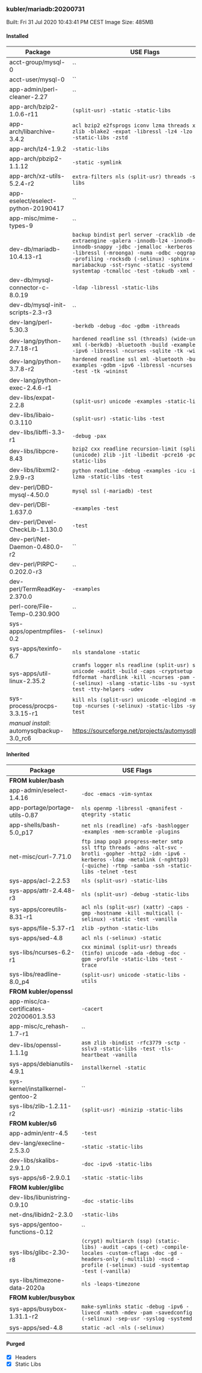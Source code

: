 ### kubler/mariadb:20200731

Built: Fri 31 Jul 2020 10:43:41 PM CEST
Image Size: 485MB

#### Installed
Package | USE Flags
--------|----------
acct-group/mysql-0 | ``
acct-user/mysql-0 | ``
app-admin/perl-cleaner-2.27 | ``
app-arch/bzip2-1.0.6-r11 | `(split-usr) -static -static-libs`
app-arch/libarchive-3.4.2 | `acl bzip2 e2fsprogs iconv lzma threads xattr zlib -blake2 -expat -libressl -lz4 -lzo -nettle -static-libs -zstd`
app-arch/lz4-1.9.2 | `-static-libs`
app-arch/pbzip2-1.1.12 | `-static -symlink`
app-arch/xz-utils-5.2.4-r2 | `extra-filters nls (split-usr) threads -static-libs`
app-eselect/eselect-python-20190417 | ``
app-misc/mime-types-9 | ``
dev-db/mariadb-10.4.13-r1 | `backup bindist perl server -cracklib -debug -extraengine -galera -innodb-lz4 -innodb-lzo -innodb-snappy -jdbc -jemalloc -kerberos -latin1 -libressl (-mroonga) -numa -odbc -oqgraph -pam -profiling -rocksdb (-selinux) -sphinx -sst-mariabackup -sst-rsync -static -systemd -systemtap -tcmalloc -test -tokudb -xml -yassl`
dev-db/mysql-connector-c-8.0.19 | `-ldap -libressl -static-libs`
dev-db/mysql-init-scripts-2.3-r3 | ``
dev-lang/perl-5.30.3 | `-berkdb -debug -doc -gdbm -ithreads`
dev-lang/python-2.7.18-r1 | `hardened readline ssl (threads) (wide-unicode) xml (-berkdb) -bluetooth -build -examples -gdbm -ipv6 -libressl -ncurses -sqlite -tk -wininst`
dev-lang/python-3.7.8-r2 | `hardened readline ssl xml -bluetooth -build -examples -gdbm -ipv6 -libressl -ncurses -sqlite -test -tk -wininst`
dev-lang/python-exec-2.4.6-r1 | ` `
dev-libs/expat-2.2.8 | `(split-usr) unicode -examples -static-libs`
dev-libs/libaio-0.3.110 | `(split-usr) -static-libs -test`
dev-libs/libffi-3.3-r1 | `-debug -pax`
dev-libs/libpcre-8.43 | `bzip2 cxx readline recursion-limit (split-usr) (unicode) zlib -jit -libedit -pcre16 -pcre32 -static-libs`
dev-libs/libxml2-2.9.9-r3 | `python readline -debug -examples -icu -ipv6 -lzma -static-libs -test`
dev-perl/DBD-mysql-4.50.0 | `mysql ssl (-mariadb) -test`
dev-perl/DBI-1.637.0 | `-examples -test`
dev-perl/Devel-CheckLib-1.130.0 | `-test`
dev-perl/Net-Daemon-0.480.0-r2 | ``
dev-perl/PlRPC-0.202.0-r3 | ``
dev-perl/TermReadKey-2.370.0 | `-examples`
perl-core/File-Temp-0.230.900 | ``
sys-apps/opentmpfiles-0.2 | `(-selinux)`
sys-apps/texinfo-6.7 | `nls standalone -static`
sys-apps/util-linux-2.35.2 | `cramfs logger nls readline (split-usr) suid unicode -audit -build -caps -cryptsetup -fdformat -hardlink -kill -ncurses -pam -python (-selinux) -slang -static-libs -su -systemd -test -tty-helpers -udev`
sys-process/procps-3.3.15-r1 | `kill nls (split-usr) unicode -elogind -modern-top -ncurses (-selinux) -static-libs -systemd -test`
*manual install*: automysqlbackup-3.0_rc6 | https://sourceforge.net/projects/automysqlbackup/
#### Inherited
Package | USE Flags
--------|----------
**FROM kubler/bash** |
app-admin/eselect-1.4.16 | `-doc -emacs -vim-syntax`
app-portage/portage-utils-0.87 | `nls openmp -libressl -qmanifest -qtegrity -static`
app-shells/bash-5.0_p17 | `net nls (readline) -afs -bashlogger -examples -mem-scramble -plugins`
net-misc/curl-7.71.0 | `ftp imap pop3 progress-meter smtp ssl tftp threads -adns -alt-svc -brotli -gopher -http2 -idn -ipv6 -kerberos -ldap -metalink (-nghttp3) (-quiche) -rtmp -samba -ssh -static-libs -telnet -test`
sys-apps/acl-2.2.53 | `nls (split-usr) -static-libs`
sys-apps/attr-2.4.48-r3 | `nls (split-usr) -debug -static-libs`
sys-apps/coreutils-8.31-r1 | `acl nls (split-usr) (xattr) -caps -gmp -hostname -kill -multicall (-selinux) -static -test -vanilla`
sys-apps/file-5.37-r1 | `zlib -python -static-libs`
sys-apps/sed-4.8 | `acl nls (-selinux) -static`
sys-libs/ncurses-6.2-r1 | `cxx minimal (split-usr) threads (tinfo) unicode -ada -debug -doc -gpm -profile -static-libs -test -trace`
sys-libs/readline-8.0_p4 | `(split-usr) unicode -static-libs -utils`
**FROM kubler/openssl** |
app-misc/ca-certificates-20200601.3.53 | `-cacert`
app-misc/c_rehash-1.7-r1 | ``
dev-libs/openssl-1.1.1g | `asm zlib -bindist -rfc3779 -sctp -sslv3 -static-libs -test -tls-heartbeat -vanilla`
sys-apps/debianutils-4.9.1 | `installkernel -static`
sys-kernel/installkernel-gentoo-2 | ``
sys-libs/zlib-1.2.11-r2 | `(split-usr) -minizip -static-libs`
**FROM kubler/s6** |
app-admin/entr-4.5 | `-test`
dev-lang/execline-2.5.3.0 | `-static -static-libs`
dev-libs/skalibs-2.9.1.0 | `-doc -ipv6 -static-libs`
sys-apps/s6-2.9.0.1 | `-static -static-libs`
**FROM kubler/glibc** |
dev-libs/libunistring-0.9.10 | `-doc -static-libs`
net-dns/libidn2-2.3.0 | `-static-libs`
sys-apps/gentoo-functions-0.12 | ``
sys-libs/glibc-2.30-r8 | `(crypt) multiarch (ssp) (static-libs) -audit -caps (-cet) -compile-locales -custom-cflags -doc -gd -headers-only (-multilib) -nscd -profile (-selinux) -suid -systemtap -test (-vanilla)`
sys-libs/timezone-data-2020a | `nls -leaps-timezone`
**FROM kubler/busybox** |
sys-apps/busybox-1.31.1-r2 | `make-symlinks static -debug -ipv6 -livecd -math -mdev -pam -savedconfig (-selinux) -sep-usr -syslog -systemd`
sys-apps/sed-4.8 | `static -acl -nls (-selinux)`
#### Purged
- [x] Headers
- [x] Static Libs
